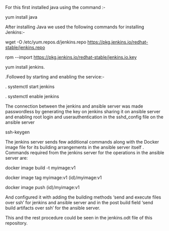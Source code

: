 For this first installed java using the command :-


   yum install java
   
   After installing Java we used the following commands for installing Jenkins:-
   
   

 wget -O /etc/yum.repos.d/jenkins.repo https://pkg.jenkins.io/redhat-stable/jenkins.repo
 
 

 rpm --import https://pkg.jenkins.io/redhat-stable/jenkins.io.key
 

  yum install jenkins.
  
  .Followed by starting and enabling the service:-
  
  
  . systemctl start jenkins
  
  
  . systemctl enable jenkins

The connection between the jenkins and ansible server was made passwordless by generating the key on jenkins sharing it on ansible server and enabling root login and userauthentication in the sshd_config file on the ansible server

ssh-keygen


The jenkins server sends few additional commands along with the Docker image file for its building arrangements in the ansible server itself . Commands required from the jenkins server for the operations in the ansible server are:


docker image build -t myimage:v1


docker image tag myimage:v1 (id)/myimage:v1

docker image push (id)/myimage:v1



And configured it with adding the building methods ‘send and execute files over ssh’ for jenkins and ansible server and in the post build field ‘send build artifacts over ssh’ for the ansible server.

This and the rest procedure could be seen in the  jenkins.odt file of this repository.
